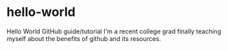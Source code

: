 # hello-world
Hello World GitHub guide/tutorial
I'm a recent college grad finally teaching myself about the benefits of github and its resources.
